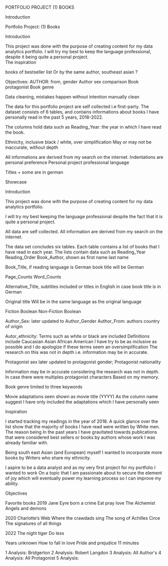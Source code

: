 PORTFOLIO PROJECT (1) BOOKS

Introduction

Portfolio Project: (1) Books

Introduction

This project was done with the purpose of creating content for my data analytics portfolio. 
I will try my best to keep the language professional, despite it being quite a personal project.  
The inspiration 

books of bestseller list
Or by the same author, 
southeast asian ?

Objectives:
AUTHOR: from, gender
Author sex comparison
Book protagonist
Book genre


Data cleaning, mistakes happen without intention manually clean

The data for this portfolio project are self collected i.e first-party. The dataset consists of 6 tables, and contains informations about books I have personally read in the past 5 years, 2018-2022. 

The columns hold data such as 
Reading_Year: the year in which I have read the book.

Ethnicity, inclusive black / white, over simplification
May or may not be inaccurate, without depth
 
All informations are derived from my search on the internet.
Indentations are personal preference
Personal project professional language

Titles + some are in german

Showcase

Introduction

This project was done with the purpose of creating content for my data analytics portfolio. 

I will try my best keeping the language professional despite the fact that it is quite a personal project.

All data are self collected. 
All information are derived from my search on the internet.

The data set concludes six tables. Each table contains a list of books that I have read in each year. 
The lists contain data such as
Reading_Year 
Reading_Order 
Book_Author, shown as first name last name

Book_Title, if reading language is German book title will be German

Page_Counts
Word_Counts

Alternative_Title, 
subtitles included or titles in English in case book title is in German

Original title 
Will be in the same language as the original language

Fiction Boolean
Non-Fiction Boolean

Author_Sex: later updated to Author_Gender
Author_From: authors country of origin

Autor_ethnicity: Terms such as white or black are included 
Definitions include Caucasian Asian African American
I have try to be as inclusive as possible and I do apologize if these terms seem an oversimplification
The research on this was not in depth i.e. information may be in accurate.

Protagonist sex later updated to protagonist gender; 
Protagonist nationality 

Information may be in accurate considering the research was not in depth. In case there were multiples protagonist characters
Based on my memory.

Book genre limited to three keywords

Movie adaptations seen shown as movie title (YYYY) 
As the column name suggest I have only included the adaptations which I have personally seen

Inspiration

I started tracking my readings in the year of 2018. A quick glance over the list show that the majority of books I have read were written by White men. The reason being
In the past years I have gravitated towards publications that were considered best sellers or books by authors whose work I was already familiar with. 

Being south east Asian (and European) myself I wanted to incorporate more books by Writers who share my ethnicity. 

I aspire to be a data analyst and as my very first project for my portfolio I wanted to work On a topic that I am passionate about to secure the element of joy which will eventually power my learning process so I can improve my ability.

Objectives


Favorite books
2019 
Jane Eyre
born a crime
Eat pray love
The Alchemist
Angels and demons

2020
Charlotte‘s Web
Where the crawdads sing
The song of Achilles
Circe 
The signatures of all things

2022
The night tiger
Do less

Years unknown
How to fall in love
Pride and prejudice
11 minutes

1 Analysis: Bridgerton
2 Analysis: Robert Langdon
3 Analysis: All Author's 
4 Analysis: All Protagonist
5 Analysis: 


